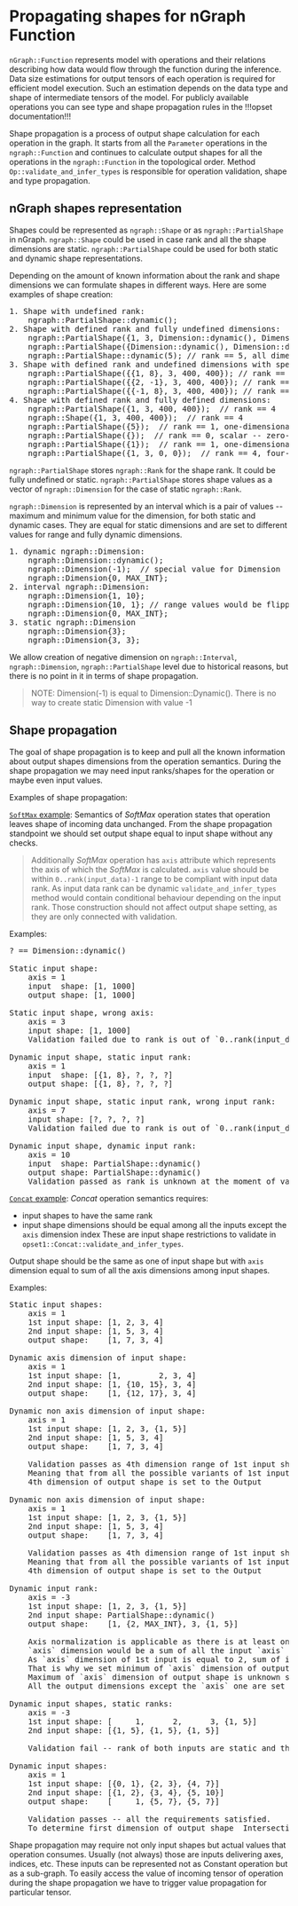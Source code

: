 # Propagating shapes for nGraph Function

`nGraph::Function` represents model with operations and their relations describing how data would flow through the function during the inference.
Data size estimations for output tensors of each operation is required for efficient model execution.
Such an estimation depends on the data type and shape of intermediate tensors of the model.
For publicly available operations you can see type and shape propagation rules in the !!!opset documentation!!!  

Shape propagation is a process of output shape calculation for each operation in the graph.
It starts from all the `Parameter` operations in the `ngraph::Function` and continues to calculate output shapes for all the operations in the `ngraph::Function` in the topological order.
Method `Op::validate_and_infer_types` is responsible for operation validation, shape and type propagation.  

## nGraph shapes representation

Shapes could be represented as `ngraph::Shape` or as `ngraph::PartialShape` in nGraph.
`ngraph::Shape` could be used in case rank and all the shape dimensions are static. 
`ngraph::PartialShape` could be used for both static and dynamic shape representations.

Depending on the amount of known information about the rank and shape dimensions we can formulate shapes in different ways.
Here are some examples of shape creation:
<pre>
1. Shape with undefined rank:
    ngraph::PartialShape::dynamic();
2. Shape with defined rank and fully undefined dimensions:
    ngraph::PartialShape({1, 3, Dimension::dynamic(), Dimension::dynamic()});  // rank == 4, two static dimensions and two fully dynamic dimension
    ngraph::PartialShape({Dimension::dynamic(), Dimension::dynamic()});  // rank == 2, all dimensions are fully dynamic
    ngraph::PartialShape::dynamic(5); // rank == 5, all dimensions are fully dynamic
3. Shape with defined rank and undefined dimensions with specified range:
    ngraph::PartialShape({{1, 8}, 3, 400, 400}); // rank == 4, first dimension is dynamic and can be any number from 1 to 8 inclusive, all the other dimensions are static
    ngraph::PartialShape({{2, -1}, 3, 400, 400}); // rank == 4, first dimension is dynamic and can be any number larger or equal 2, all the other dimensions are static
    ngraph::PartialShape({{-1, 8}, 3, 400, 400}); // rank == 4, first dimension is dynamic and will not be larger than 8, all the other dimensions are static
4. Shape with defined rank and fully defined dimensions:
    ngraph::PartialShape({1, 3, 400, 400});  // rank == 4
    ngraph::Shape({1, 3, 400, 400});  // rank == 4
    ngraph::PartialShape({5});  // rank == 1, one-dimensional tensor with five values in it
    ngraph::PartialShape({});  // rank == 0, scalar -- zero-dimensional tensor with single value in it
    ngraph::PartialShape({1});  // rank == 1, one-dimensional tensor with single value in it
    ngraph::PartialShape({1, 3, 0, 0});  // rank == 4, four-dimensional tensor with no value in it empty tensor
</pre>

`ngraph::PartialShape` stores `ngraph::Rank` for the shape rank. It could be fully undefined or static.
`ngraph::PartialShape` stores shape values as a vector of `ngraph::Dimension` for the case of static `ngraph::Rank`. 

`ngraph::Dimension` is represented by an interval which is a pair of values -- maximum and minimum value for the dimension, for both static and dynamic cases. 
They are equal for static dimensions and are set to different values for range and fully dynamic dimensions.

<pre>
1. dynamic ngraph::Dimension:
    ngraph::Dimension::dynamic();
    ngraph::Dimension(-1);  // special value for Dimension
    ngraph::Dimension{0, MAX_INT};
2. interval ngraph::Dimension:
    ngraph::Dimension{1, 10}; 
    ngraph::Dimension{10, 1}; // range values would be flipped, such a dimension is equal to previous example 
    ngraph::Dimension{0, MAX_INT};
3. static ngraph::Dimension
    ngraph::Dimension{3};
    ngraph::Dimension{3, 3};
</pre>

We allow creation of negative dimension on `ngraph::Interval`, `ngraph::Dimension`, `ngraph::PartialShape` level due to historical reasons, but there is no point in it in terms of shape propagation.
> NOTE: Dimension(-1) is equal to Dimension::Dynamic(). There is no way to create static Dimension with value -1

## Shape propagation

The goal of shape propagation is to keep and pull all the known information about output shapes dimensions from the operation semantics.
During the shape propagation we may need input ranks/shapes for the operation or maybe even input values.

Examples of shape propagation:

[`SoftMax` example](../ops/activation/ReLU_1.md):
Semantics of *SoftMax* operation states that operation leaves shape of incoming data unchanged.
From the shape propagation standpoint we should set output shape equal to input shape without any checks.

> Additionally *SoftMax* operation has `axis` attribute which represents the axis of which the *SoftMax* is calculated.
`axis` value should be within `0..rank(input_data)-1` range to be compliant with input data rank.
As input data rank can be dynamic `validate_and_infer_types` method would contain conditional behaviour depending on the input rank. 
Those construction should not affect output shape setting, as they are only connected with validation.

Examples:
<pre>
? == Dimension::dynamic()

Static input shape:
    axis = 1
    input  shape: [1, 1000]
    output shape: [1, 1000]

Static input shape, wrong axis:
    axis = 3
    input shape: [1, 1000]
    Validation failed due to rank is out of `0..rank(input_data)-1` range

Dynamic input shape, static input rank:
    axis = 1
    input  shape: [{1, 8}, ?, ?, ?]
    output shape: [{1, 8}, ?, ?, ?]

Dynamic input shape, static input rank, wrong input rank:
    axis = 7
    input shape: [?, ?, ?, ?]
    Validation failed due to rank is out of `0..rank(input_data)-1` range

Dynamic input shape, dynamic input rank:
    axis = 10
    input  shape: PartialShape::dynamic()
    output shape: PartialShape::dynamic()
    Validation passed as rank is unknown at the moment of validation and we assume that it is valid in case we are not able to validate it yet.
</pre>


[`Concat` example](../ops/movement/Concat_1.md):
*Concat* operation semantics requires:
- input shapes to have the same rank
- input shape dimensions should be equal among all the inputs except the `axis` dimension index
These are input shape restrictions to validate in `opset1::Concat::validate_and_infer_types`.

Output shape should be the same as one of input shape but with `axis` dimension equal to sum of all the axis dimensions among input shapes.

Examples:
<pre>
Static input shapes:
    axis = 1
    1st input shape: [1, 2, 3, 4]
    2nd input shape: [1, 5, 3, 4]    
    output shape:    [1, 7, 3, 4]

Dynamic axis dimension of input shape:
    axis = 1
    1st input shape: [1,        2, 3, 4]
    2nd input shape: [1, {10, 15}, 3, 4]    
    output shape:    [1, {12, 17}, 3, 4]

Dynamic non axis dimension of input shape:
    axis = 1
    1st input shape: [1, 2, 3, {1, 5}]
    2nd input shape: [1, 5, 3, 4]
    output shape:    [1, 7, 3, 4]
    
    Validation passes as 4th dimension range of 1st input shape intersects with 4th dimension range of 2nd input shape. 
    Meaning that from all the possible variants of 1st input shape there is a valid one.
    4th dimension of output shape is set to the Output 

Dynamic non axis dimension of input shape:
    axis = 1
    1st input shape: [1, 2, 3, {1, 5}]
    2nd input shape: [1, 5, 3, 4]
    output shape:    [1, 7, 3, 4]
    
    Validation passes as 4th dimension range of 1st input shape intersects with 4th dimension range of 2nd input shape. 
    Meaning that from all the possible variants of 1st input shape there is a valid one.
    4th dimension of output shape is set to the Output 

Dynamic input rank:
    axis = -3
    1st input shape: [1, 2, 3, {1, 5}]
    2nd input shape: PartialShape::dynamic()
    output shape:    [1, {2, MAX_INT}, 3, {1, 5}]
    
    Axis normalization is applicable as there is at least one input with static rank and we assume that all the other inputs would be compliant with operation semantics.
    `axis` dimension would be a sum of all the input `axis` dimensions. 
    As `axis` dimension of 1st input is equal to 2, sum of input `axis` dimensions wouldn't .Сbe less than 2.
    That is why we set minimum of `axis` dimension of output shape to 2.
    Maximum of `axis` dimension of output shape is unknown so we set it to dynamic.
    All the output dimensions except the `axis` one are set to the corresponding input dimensions.

Dynamic input shapes, static ranks:
    axis = -3
    1st input shape: [     1,      2,      3, {1, 5}]
    2nd input shape: [{1, 5}, {1, 5}, {1, 5}]     
    
    Validation fail -- rank of both inputs are static and they are different.

Dynamic input shapes:
    axis = 1
    1st input shape: [{0, 1}, {2, 3}, {4, 7}]
    2nd input shape: [{1, 2}, {3, 4}, {5, 10}]     
    output shape:    [     1, {5, 7}, {5, 7}]
    
    Validation passes -- all the requirements satisfied.
    To determine first dimension of output shape  Intersection of first dimensions of input  7
</pre>

Shape propagation may require not only input shapes but actual values that operation consumes.
Usually (not always) those are inputs delivering axes, indices, etc. 
These inputs can be represented not as Constant operation but as a sub-graph.
To easily access the value of incoming tensor of operation during the shape propagation we have to trigger value propagation for particular tensor. 

